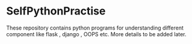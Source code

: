 # SelfPythonPractise
These repository contains python programs for understanding different component like flask , django , OOPS etc. 
More details to be added later.
